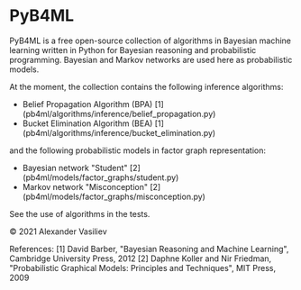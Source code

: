 # PyB4ML
PyB4ML is a free open-source collection of algorithms in Bayesian machine learning written in Python for Bayesian reasoning and probabilistic programming. Bayesian and Markov networks are used here as probabilistic models.

At the moment, the collection contains the following inference algorithms:
- Belief Propagation Algorithm (BPA) [1] (pb4ml/algorithms/inference/belief_propagation.py)
- Bucket Elimination Algorithm (BEA) [1] (pb4ml/algorithms/inference/bucket_elimination.py)

and the following probabilistic models in factor graph representation:
- Bayesian network "Student" [2] (pb4ml/models/factor_graphs/student.py)
- Markov network "Misconception" [2] (pb4ml/models/factor_graphs/misconception.py)

See the use of algorithms in the tests.

© 2021 Alexander Vasiliev

References:
[1] David Barber, "Bayesian Reasoning and Machine Learning", Cambridge University Press, 2012
[2] Daphne Koller and Nir Friedman, "Probabilistic Graphical Models: Principles and Techniques", MIT Press, 2009
